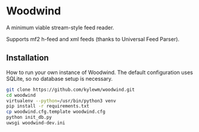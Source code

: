Woodwind
========

A minimum viable stream-style feed reader.

Supports mf2 h-feed and xml feeds (thanks to Universal Feed Parser).

Installation
----------

How to run your own instance of Woodwind. The default configuration uses
SQLite, so no database setup is necessary.

```bash
git clone https://github.com/kylewm/woodwind.git
cd woodwind
virtualenv --python=/usr/bin/python3 venv
pip install -r requirements.txt
cp woodwind.cfg.template woodwind.cfg
python init_db.py
uwsgi woodwind-dev.ini
```

